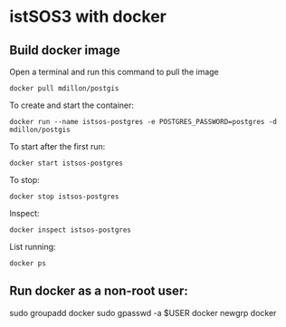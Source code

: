 # istSOS3 with docker

## Build docker image

Open a terminal and run this command to pull the image

`docker pull mdillon/postgis`

To create and start the container:

`docker run --name istsos-postgres -e POSTGRES_PASSWORD=postgres -d mdillon/postgis`

To start after the first run:

`docker start istsos-postgres`

To stop:

`docker stop istsos-postgres`

Inspect:

`docker inspect istsos-postgres`

List running:

`docker ps`


## Run docker as a non-root user:

sudo groupadd docker
sudo gpasswd -a $USER docker
newgrp docker
